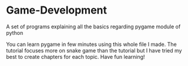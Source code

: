 # Game-Development
A set of programs explaining all the basics regarding pygame module of python

You can learn pygame in few minutes using this whole file I made. The tutorial focuses more on snake game than the tutorial but I have tried my best to create chapters for each topic. Have fun learning!
